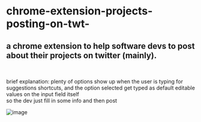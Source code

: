 # chrome-extension-projects-posting-on-twt-
## a chrome extension to help software devs to post about their projects on twitter (mainly).
<br>

brief explanation: plenty of options show up when the user is typing for suggestions shortcuts, and the option selected get typed as default editable values on the input field itself
<br>
so the dev just fill in some info and then post
<br>

![image](https://github.com/Ebrahim-Ramadan/chrome-extension-projects-posting-on-twt/assets/65041082/ee6ee788-57e5-422f-a77d-6c14a527275d)
<br>
